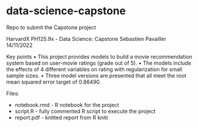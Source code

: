 # data-science-capstone
Repo to submit the Capstone project


HarvardX PH125.9x - Data Science: Capstone
Sebastien Pavailler
14/11/2022

Key points
• This project provides models to build a movie recommendation system based on user-movie ratings
(grade out of 5).
• The models include the effects of 4 different variables on rating with regularization for small sample
sizes.
• Three model versions are presented that all meet the root mean squared error target of 0.86490.


Files:
- notebook.rmd - R notebook for the project
- script.R - fully commented R script to execute the project
- report.pdf - knitted report from R knitr
